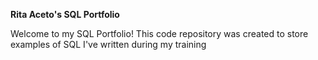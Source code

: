 **Rita Aceto's SQL Portfolio**

Welcome to my SQL Portfolio! This code repository was created to store examples of SQL I've written during my training
